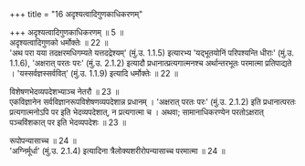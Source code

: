 +++
title = "16 अदृश्यत्वादिगुणकाधिकरणम्"

+++
अदृश्यत्वादिगुणकाधिकरणम् ॥ 5 ॥  
अदृश्यत्वादिगुणको धर्मोक्तेः ॥ 22 ॥  
'अथ परा यया तदक्षरमधिगम्यते यत्तदद्रेश्यम्' (मुं.उ. 1.1.5) इत्यारभ्य 'यद्भूतयोनिं परिपश्यन्ति धीराः' (मुं.उ. 1.1.6), 'अक्षरात् परतः परः' (मुं.उ. 2.1.2) इत्यादौ प्रधानात्प्रत्यगात्मनश्च अर्थान्तरभूतः परमात्मा प्रतिपाद्यते । 'यस्सर्वज्ञस्सर्ववित्' (मुं.उ. 1.1.9) इत्यादि धर्मोक्तेः ॥ 22 ॥

विशेषणभेदव्यपदेशभ्याञ्च नेतरौ ॥ 23 ॥  
एकविज्ञानेन सर्वविज्ञानरूपविशेषणव्यपदेशान्न प्रधानम् । 'अक्षरात् परतः परः' (मुं.उ. 2.1.2) इति प्रधानात्परतः प्रत्यगात्मनोऽपि पर इति भेदव्यपदेशात्, न प्रत्यगात्मा च । अथवा; सामानाधिकरण्येन परतोऽक्षरात् पञ्चविंशकात् पर इति भेदव्यपदेशः ॥ 23 ॥

रूपोपन्यासाच्च ॥ 24 ॥  
'अग्निर्मूर्धा' (मुं.उ. 2.1.4) इत्यादिना त्रैलोक्यशरीरोपन्यासाच्च परमात्मा ॥ 24 ॥